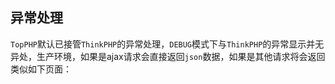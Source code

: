 ## 异常处理

`TopPHP`默认已接管`ThinkPHP`的异常处理，`DEBUG`模式下与`ThinkPHP`的异常显示并无异处，生产环境，如果是ajax请求会直接返回`json`数据，如果是其他请求将会返回类似如下页面：

